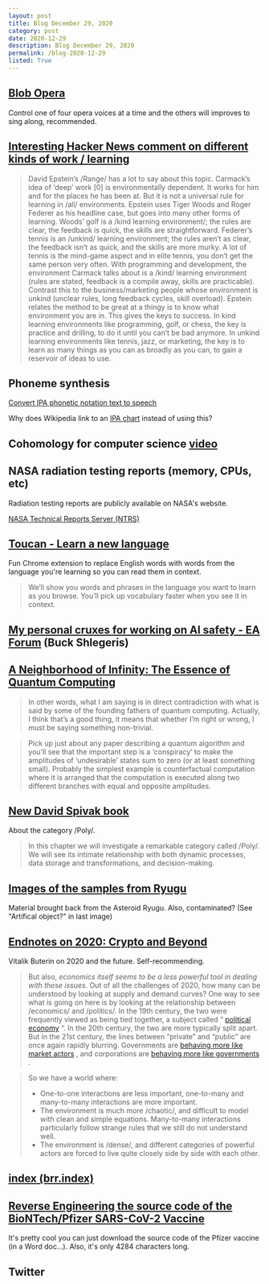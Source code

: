 ```yaml
---
layout: post
title: Blog December 29, 2020
category: post
date: 2020-12-29
description: Blog December 29, 2020
permalink: /blog-2020-12-29
listed: True
---
```


## [Blob Opera](https://g.co/arts/2nGfdnNbJSiQ66Fs9)

Control one of four opera voices at a time and the others will improves to sing along, recommended.

## [Interesting Hacker News comment on different kinds of work / learning](https://news.ycombinator.com/item?id=25468282)

> David Epstein’s /Range/ has a lot to say about this topic. Carmack’s idea of ‘deep’ work [0] is environmentally dependent. It works for him and for the places he has been at. But it is not a universal rule for learning in /all/ environments.
> Epstein uses Tiger Woods and Roger Federer as his headline case, but goes into many other forms of learning. Woods’ golf is a /kind learning environment/; the rules are clear, the feedback is quick, the skills are straightforward. Federer’s tennis is an /unkind/ learning environment; the rules aren’t as clear, the feedback isn’t as quick, and the skills are more murky. A lot of tennis is the mind-game aspect and in elite tennis, you don’t get the same person very often.
> With programming and development, the environment Carmack talks about is a /kind/ learning environment (rules are stated, feedback is a compile away, skills are practicable). Contrast this to the business/marketing people whose environment is unkind (unclear rules, long feedback cycles, skill overload).
> Epstein relates the method to be great at a thingy is to know what environment you are in. This gives the keys to success. In kind learning environments like programming, golf, or chess, the key is practice and drilling, to do it until you can’t be bad anymore. In unkind learning environments like tennis, jazz, or marketing, the key is to learn as many things as you can as broadly as you can, to gain a reservoir of ideas to use.

 ## Phoneme synthesis

[Convert IPA phonetic notation text to speech](https://itinerarium.github.io/phoneme-synthesis/?w=/%27igraf/)

Why does Wikipedia link to an [IPA chart](https://en.wikipedia.org/wiki/Help:IPA/English) instead of using this?

## Cohomology for computer science [video](https://www.youtube.com/watch?v=1wtq5A7VMsA)

## NASA radiation testing reports (memory, CPUs, etc)

Radiation testing reports are publicly available on NASA's website.

[NASA Technical Reports Server (NTRS)](https://ntrs.nasa.gov/search?q=radiation%20testing)

## [Toucan - Learn a new language](https://jointoucan.com)

Fun Chrome extension to replace English words with words from the language you're learning so you can read them in context.

> We’ll show you words and phrases in the language you want to learn as you browse. You’ll pick up vocabulary faster when you see it in context.

## [My personal cruxes for working on AI safety - EA Forum](https://forum.effectivealtruism.org/posts/Ayu5im98u8FeMWoBZ/my-personal-cruxes-for-working-on-ai-safety) (Buck Shlegeris)

## [A Neighborhood of Infinity: The Essence of Quantum Computing](http://blog.sigfpe.com/2007/02/essence-of-quantum-computing.html)

> In other words, what I am saying is in direct contradiction with what is said by some of the founding fathers of quantum computing. Actually, I think that’s a good thing, it means that whether I’m right or wrong, I must be saying something non-trivial.

> Pick up just about any paper describing a quantum algorithm and you’ll see that the important step is a ‘conspiracy’ to make the amplitudes of ‘undesirable’ states sum to zero (or at least something small). Probably the simplest example is counterfactual computation where it is arranged that the computation is executed along two different branches with equal and opposite amplitudes.

## [New David Spivak book](https://github.com/dspivak/poly)

About the category /Poly/.

> In this chapter we will investigate a remarkable category called /Poly/. We will see its intimate relationship with both dynamic processes, data storage and transformations, and decision-making.

## [Images of the samples from Ryugu](http://www.hayabusa2.jaxa.jp/en/topics/20201225_samples/)

Material brought back from the Asteroid Ryugu. Also, contaminated? (See "Artifical object?" in last image)

## [Endnotes on 2020: Crypto and Beyond](https://vitalik.ca/general/2020/12/28/endnotes.html)

Vitalik Buterin on 2020 and the future. Self-recommending.

> But also, *economics itself seems to be a less powerful tool in dealing with these issues*. Out of all the challenges of 2020, how many can be understood by looking at supply and demand curves? One way to see what is going on here is by looking at the relationship between /economics/ and /politics/. In the 19th century, the two were frequently viewed as being tied together, a subject called “ [political economy](https://en.wikipedia.org/wiki/Political_economy) “. In the 20th century, the two are more typically split apart. But in the 21st century, the lines between “private” and “public” are once again rapidly blurring. Governments are  [behaving more like market actors](https://www.foxnews.com/politics/miami-mayor-urges-wall-street-firms-to-leave-new-york-for-friendlier-south-florida) , and corporations are  [behaving more like governments](https://twitter.com/vitalikbuterin/status/1184306553089753088) .

> So we have a world where:
> * One-to-one interactions are less important, one-to-many and many-to-many interactions are more important.
> * The environment is much more /chaotic/, and difficult to model with clean and simple equations. Many-to-many interactions particularly follow strange rules that we still do not understand well.
> * The environment is /dense/, and different categories of powerful actors are forced to live quite closely side by side with each other.

## [index (brr.index)](https://erratique.ch/software/brr/doc/index.html)

## [Reverse Engineering the source code of the BioNTech/Pfizer SARS-CoV-2 Vaccine](https://berthub.eu/articles/posts/reverse-engineering-source-code-of-the-biontech-pfizer-vaccine/)

It's pretty cool you can just download the source code of the Pfizer vaccine (in a Word doc...). Also, it's only 4284 characters long.

## Twitter

<Tweet tweetLink="MWCvitkovic/status/1341232309895188482" />
<Tweet tweetLink="elonmusk/status/1341485211209637889" />
<Tweet tweetLink="prathyvsh/status/1284292833025748992" />
<Tweet tweetLink="Plinz/status/1343367602207264768" />
<Tweet tweetLink="sam_power_825/status/1342621120630059008" />
<Tweet tweetLink="taktoa1/status/1342292266187190272" />
<Tweet tweetLink="jasoncwarner/status/1342172372061749248" />
<Tweet tweetLink="hardmaru/status/1341562635280502784" />
<Tweet tweetLink="ezyang/status/1341946859053608961" />
<Tweet tweetLink="_craigfe/status/1342068589071921153" />
<Tweet tweetLink="patio11/status/1341554928616054787" />
<Tweet tweetLink="XiXiDu/status/1335257936768208898" />
<Tweet tweetLink="RDMetcalfe/status/1338490373623017472" />
<Tweet tweetLink="samsinai/status/1339393442254905350" />
